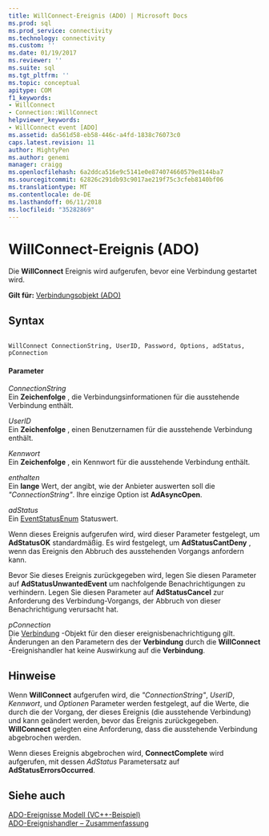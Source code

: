 ```yaml
---
title: WillConnect-Ereignis (ADO) | Microsoft Docs
ms.prod: sql
ms.prod_service: connectivity
ms.technology: connectivity
ms.custom: ''
ms.date: 01/19/2017
ms.reviewer: ''
ms.suite: sql
ms.tgt_pltfrm: ''
ms.topic: conceptual
apitype: COM
f1_keywords:
- WillConnect
- Connection::WillConnect
helpviewer_keywords:
- WillConnect event [ADO]
ms.assetid: da561d58-eb58-446c-a4fd-1838c76073c0
caps.latest.revision: 11
author: MightyPen
ms.author: genemi
manager: craigg
ms.openlocfilehash: 6a2ddca516e9c5141e0e874074660579e8144ba7
ms.sourcegitcommit: 62826c291db93c9017ae219f75c3cfeb8140bf06
ms.translationtype: MT
ms.contentlocale: de-DE
ms.lasthandoff: 06/11/2018
ms.locfileid: "35282869"
---
```

# <a name="willconnect-event-ado"></a>WillConnect-Ereignis (ADO)
Die **WillConnect** Ereignis wird aufgerufen, bevor eine Verbindung gestartet wird.  
  
 **Gilt für:** [Verbindungsobjekt (ADO)](../../../ado/reference/ado-api/connection-object-ado.md)  
  
## <a name="syntax"></a>Syntax  
  
```  
  
WillConnect ConnectionString, UserID, Password, Options, adStatus, pConnection  
```  
  
#### <a name="parameters"></a>Parameter  
 *ConnectionString*  
 Ein **Zeichenfolge** , die Verbindungsinformationen für die ausstehende Verbindung enthält.  
  
 *UserID*  
 Ein **Zeichenfolge** , einen Benutzernamen für die ausstehende Verbindung enthält.  
  
 *Kennwort*  
 Ein **Zeichenfolge** , ein Kennwort für die ausstehende Verbindung enthält.  
  
 *enthalten*  
 Ein **lange** Wert, der angibt, wie der Anbieter auswerten soll die *"ConnectionString"*. Ihre einzige Option ist **AdAsyncOpen**.  
  
 *adStatus*  
 Ein [EventStatusEnum](../../../ado/reference/ado-api/eventstatusenum.md) Statuswert.  
  
 Wenn dieses Ereignis aufgerufen wird, wird dieser Parameter festgelegt, um **AdStatusOK** standardmäßig. Es wird festgelegt, um **AdStatusCantDeny** , wenn das Ereignis den Abbruch des ausstehenden Vorgangs anfordern kann.  
  
 Bevor Sie dieses Ereignis zurückgegeben wird, legen Sie diesen Parameter auf **AdStatusUnwantedEvent** um nachfolgende Benachrichtigungen zu verhindern. Legen Sie diesen Parameter auf **AdStatusCancel** zur Anforderung des Verbindung-Vorgangs, der Abbruch von dieser Benachrichtigung verursacht hat.  
  
 *pConnection*  
 Die [Verbindung](../../../ado/reference/ado-api/connection-object-ado.md) -Objekt für den dieser ereignisbenachrichtigung gilt. Änderungen an den Parametern des der **Verbindung** durch die **WillConnect** -Ereignishandler hat keine Auswirkung auf die **Verbindung**.  
  
## <a name="remarks"></a>Hinweise  
 Wenn **WillConnect** aufgerufen wird, die *"ConnectionString"*, *UserID*, *Kennwort*, und *Optionen* Parameter werden festgelegt, auf die Werte, die durch die der Vorgang, der dieses Ereignis (die ausstehende Verbindung) und kann geändert werden, bevor das Ereignis zurückgegeben. **WillConnect** gelegten eine Anforderung, dass die ausstehende Verbindung abgebrochen werden.  
  
 Wenn dieses Ereignis abgebrochen wird, **ConnectComplete** wird aufgerufen, mit dessen *AdStatus* Parametersatz auf **AdStatusErrorsOccurred**.  
  
## <a name="see-also"></a>Siehe auch  
 [ADO-Ereignisse Modell (VC++-Beispiel)](../../../ado/reference/ado-api/ado-events-model-example-vc.md)   
 [ADO-Ereignishandler – Zusammenfassung](../../../ado/guide/data/ado-event-handler-summary.md)

